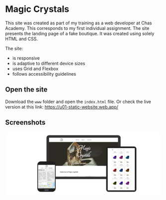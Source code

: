 # Magic Crystals

This site was created as part of my training as a web developer at Chas Academy. This corresponds to my first individual assignment. The site presents the landing page of a fake boutique. It was created using solely HTML and CSS.

The site:

- is responsive
- is adaptive to different device sizes
- uses Grid and Flexbox
- follows accessibility guidelines



## Open the site

Download the `www` folder and open the `index.html` file. Or check the live version at this link:  https://u01-static-website.web.app/



## Screenshots

![screenshot](./assets/screenshot.png)
